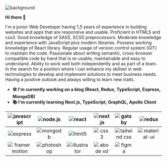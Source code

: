 ![background](https://user-images.githubusercontent.com/15782009/124918675-fb411b00-dffd-11eb-8bf6-84dac0bf5570.png)


  **Hi there 👋**

I'm a junior Web Developer having 1,5 years of experience in building websites and apps that are responsive and usable. Proficient in HTML5 and css3. Good knowledge of SASS, SCSS preprocessors. Moderate knowledge and experience with JavaScript plus modern libraries. Possess working knowledge of React library.
Regular usage of version control system (GIT) to maintain the code. Passionate about writing semantic, cross-browser compatible code by hand that is re-usable, maintainable and easy to understand. Ability to work well both independently and as part of a team.
In the search for a position where I can enhance my skillset in web technologies to develop and implement solutions to meet business needs. Having a positive outlook and always willing to learn new traits. 

- **🛠 I'm currently working on a blog (React, Redux, TypeScript, Express, MongoDB)**
- **📚 I'm currently learning Next.js, TypeScript, GraphQL, Apollo Client**

| ![javascript](https://www.oleinikov.dev/project-icons/javascript.svg) | ![node.js](https://www.oleinikov.dev/project-icons/nodejs.svg) | ![react](https://www.oleinikov.dev/project-icons/react-js.svg) | ![next.js](https://www.oleinikov.dev/project-icons/next-js.svg) | ![gatsby](https://www.oleinikov.dev/project-icons/gatsby.svg) | ![redux](https://www.oleinikov.dev/project-icons/redux.svg) |
|:--:|:--:|:--:|:--:|:--:|:--:|
| ![express](https://www.oleinikov.dev/project-icons/express.svg) | ![mongodb](https://www.oleinikov.dev/project-icons/mongo-db.svg) | ![html5](https://www.oleinikov.dev/project-icons/html5.svg) | ![css3](https://www.oleinikov.dev/project-icons/CSS-3.svg) | ![tailwind css](https://www.oleinikov.dev/project-icons/tailwind-css.svg) | ![material-ui](https://www.oleinikov.dev/project-icons/material-ui.svg) |.
| ![framer motion](https://www.oleinikov.dev/project-icons/framer.svg) | ![photoshop](https://www.oleinikov.dev/project-icons/photoshop-cc.svg) | ![illustrator](https://www.oleinikov.dev/project-icons/adobe-illustrator-cc.svg) | ![abode xd](https://www.oleinikov.dev/project-icons/adobe-xd.svg) | ![figma](https://www.oleinikov.dev/project-icons/figma.svg) |
